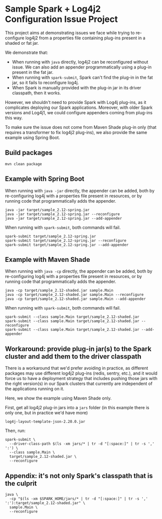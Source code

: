 # Sample Spark + Log4j2 Configuration Issue Project

This project aims at demonstrating issues we face while trying to re-configure log4j2 from a properties file containing plug-ins present in a shaded or fat jar.

We demonstrate that:
* When running with `java` directly, log4j2 can be reconfigured without issue. We can also add an appender programmatically using a plug-in present in the fat jar.
* When running with `spark-submit`, Spark can't find the plug-in in the fat jar, so it fails to reconfigure log4j.
* When Spark is manually provided with the plug-in jar in its driver classpath, then it works.

However, we shouldn't need to provide Spark with Log4j plug-ins, as it complicates deploying our Spark applications.
Moreover, with older Spark versions and Log4j1, we could configure appenders coming from plug-ins this way.

To make sure the issue does not come from Maven Shade plug-in only (that requires a transformer to fix log4j2 plug-ins),
we also provide the same example using Spring Boot.

## Build packages

```commandline:
mvn clean package
```

## Example with Spring Boot

When running with `java -jar` directly, the appender can be added, both by re-configuring log4j with a properties file
present in resources, or by running code that programmatically adds the appender.

```commandline:
java -jar target/sample_2.12-spring.jar 
java -jar target/sample_2.12-spring.jar --reconfigure
java -jar target/sample_2.12-spring.jar --add-appender
```

When running with `spark-submit`, both commands will fail.

```commandline:
spark-submit target/sample_2.12-spring.jar 
spark-submit target/sample_2.12-spring.jar --reconfigure
spark-submit target/sample_2.12-spring.jar --add-appender
```


## Example with Maven Shade


When running with `java -cp` directly, the appender can be added, both by re-configuring log4j with a properties file
present in resources, or by running code that programmatically adds the appender.

```commandline:
java -cp target/sample_2.12-shaded.jar sample.Main
java -cp target/sample_2.12-shaded.jar sample.Main --reconfigure
java -cp target/sample_2.12-shaded.jar sample.Main --add-appender
```

When running with `spark-submit`, both commands will fail.
```commandline:
spark-submit --class sample.Main target/sample_2.12-shaded.jar
spark-submit --class sample.Main target/sample_2.12-shaded.jar --reconfigure
spark-submit --class sample.Main target/sample_2.12-shaded.jar --add-appender
```

## Workaround: provide plug-in jar(s) to the Spark cluster and add them to the driver classpath
There is a workaround that we'd prefer avoiding in practice, as different packages may use different
log4j2 plug-ins (redis, sentry, etc.), and it would force us to have a deployment strategy that includes
pushing those jars with the right version(s) in our Spark clusters that currently are independent of the
applications running on it.

Here, we show the example using Maven Shade only.

First, get all log4j2 plug-in jars into a `jars` folder (in this example there is only one, but in practice we'd have more)

```
log4j-layout-template-json-2.20.0.jar
```

Then, run:

```commandline:
spark-submit \
  --driver-class-path $(ls -xm jars/* | tr -d "[:space:]" | tr -s ',' ':') \
  --class sample.Main \
  target/sample_2.12-shaded.jar \
  --reconfigure
```

## Appendix: it's not only Spark's classpath that is the culprit

```commandline:
java \
  -cp "$(ls -xm $SPARK_HOME/jars/* | tr -d "[:space:]" | tr -s ',' ':'):target/sample_2.12-shaded.jar" \
  sample.Main \
  --reconfigure
```

